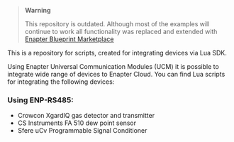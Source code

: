 > **Warning**
>
> This repository is outdated. Although most of the examples will continue to work all functionality was replaced and extended with [Enapter Blueprint Marketplace](https://marketplace.enapter.com)

This is a repository for scripts, created for integrating devices via Lua SDK.

Using Enapter Universal Communication Modules (UCM) it is possible to integrate wide range of devices to Enapter Cloud.
You can find Lua scripts for integrating the following devices:

### Using ENP-RS485:
+ Crowcon XgardIQ gas detector and transmitter
+ CS Instruments FA 510 dew point sensor
+ Sfere uCv Programmable Signal Conditioner
